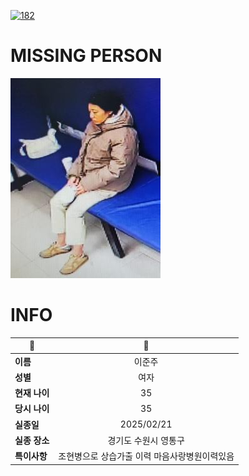 [![182](https://img.shields.io/badge/%EC%8B%A4%EC%A2%85%EC%8B%A0%EA%B3%A0%EB%8A%94%20%EA%B5%AD%EB%B2%88%EC%97%86%EC%9D%B4-182-blue)](http://safe182.go.kr/index.do)

# MISSING PERSON

<img src="./missing_person.jpg">

# INFO

|🔑|💎|
|--|:--:|
|**이름**|이준주|
|**성별**|여자|
|**현재 나이**|35|
|**당시 나이**|35|
|**실종일**|2025/02/21|
|**실종 장소**|경기도 수원시 영통구 |
|**특이사항**|조현병으로 상습가출 이력 마음사랑병원이력있음|

